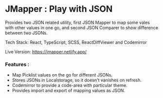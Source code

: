 # JMapper : Play with JSON

Provides two JSON related utility, first JSON Mapper to map some vales with other values in one go, and second JSON Comparer to show difference between two JSONs.

Tech Stack: React, TypeScript, SCSS, ReactDiffViewer and Codemirror

Live Version: https://jmapper.netlify.app/

### Features :

- Map Picklist values on the go for different JSONs.
- Stores JSONs in Localstorage, so it doesn't vanishes on refresh.
- Codemirror to provide a code-area with particular theme.
- Provides import and export of mapping values as JSON.

